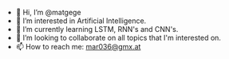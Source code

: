 - 👋 Hi, I’m @matgege
- 👀 I’m interested in Artificial Intelligence.
- 🌱 I’m currently learning LSTM, RNN's and CNN's.
- 💞️ I’m looking to collaborate on all topics that I'm interested on.
- 📫 How to reach me: mar036@gmx.at

<!---
matgege/matgege is a ✨ special ✨ repository because its `README.md` (this file) appears on your GitHub profile.
You can click the Preview link to take a look at your changes.
--->
